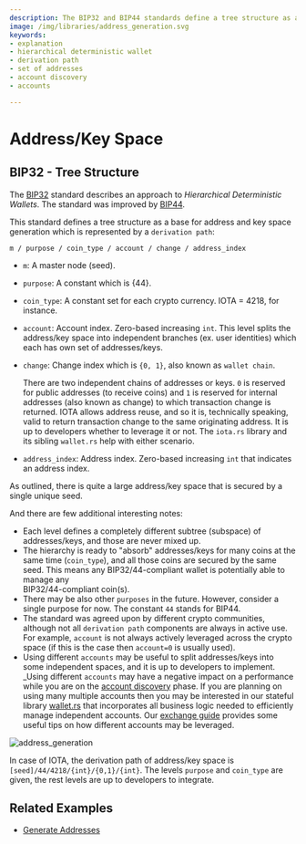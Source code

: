 ```yaml
---
description: The BIP32 and BIP44 standards define a tree structure as a base for address and key space generation which is represented by a derivation path. 
image: /img/libraries/address_generation.svg 
keywords:
- explanation
- hierarchical deterministic wallet
- derivation path
- set of addresses
- account discovery
- accounts

---
```


# Address/Key Space

## BIP32 - Tree Structure

The [BIP32](https://github.com/bitcoin/bips/blob/master/bip-0032.mediawiki) standard describes an approach to
_Hierarchical Deterministic Wallets_. The standard was improved
by [BIP44](https://github.com/bitcoin/bips/blob/master/bip-0044.mediawiki).

This standard defines a tree structure as a base for address and key space generation which is represented by a
`derivation path`:

```plaintext
m / purpose / coin_type / account / change / address_index
```

* `m`: A master node (seed).
* `purpose`: A constant which is {44}.
* `coin_type`: A constant set for each crypto currency. IOTA = 4218, for instance.
* `account`: Account index. Zero-based increasing `int`. This level splits the address/key space into independent
  branches (ex. user identities) which each has own set of addresses/keys.
* `change`: Change index which is `{0, 1}`, also known as `wallet chain`.

  There are two independent chains of addresses or keys. `0` is reserved for public addresses (to receive coins) and `1` is
  reserved for internal addresses (also known as change) to which transaction change is returned. IOTA allows address
  reuse, and so it is, technically speaking, valid to return transaction change to the same originating address. It is
  up to developers whether to leverage it or not. The `iota.rs` library and its sibling `wallet.rs` help with either
  scenario.
  
* `address_index`: Address index. Zero-based increasing `int` that indicates an address index.

As outlined, there is quite a large address/key space that is secured by a single unique seed.

And there are few additional interesting notes:

* Each level defines a completely different subtree (subspace) of addresses/keys, and those are never mixed up.
* The hierarchy is ready to "absorb" addresses/keys for many coins at the same time (`coin_type`), and all those coins
  are secured by the same seed. This means any BIP32/44-compliant wallet is potentially able to manage any \
  BIP32/44-compliant coin(s).
* There may be also other `purposes` in the future. However, consider a single purpose for now. The constant `44` stands
  for BIP44.
* The standard was agreed upon by different crypto communities, although not all `derivation path` components are always in active use. For example, `account` is not always actively leveraged across the crypto space (if this is the case then `account=0` is usually used).
* Using different `accounts` may be useful to split addresses/keys into some independent spaces, and it is up to
  developers to implement. _Using different `accounts` may have a negative impact on a performance while you are on the
[account discovery](https://github.com/bitcoin/bips/blob/master/bip-0044.mediawiki#account-discovery) phase. If you are
planning on using many multiple accounts then you may be interested in our stateful library
[wallet.rs](https://wiki.iota.org/wallet.rs/welcome) that incorporates all business logic needed to efficiently manage
independent accounts.
Our [exchange guide](https://wiki.iota.org/introduction/how_tos/exchange)
provides some useful tips on how different accounts may be leveraged.

![address_generation](/img/libraries/address_generation.svg)

In case of IOTA, the derivation path of address/key space is `[seed]/44/4218/{int}/{0,1}/{int}`. The levels `purpose`
and `coin_type` are given, the rest levels are up to developers to integrate.

## Related Examples

* [Generate Addresses](./../examples/generate_addresses.mdx)

